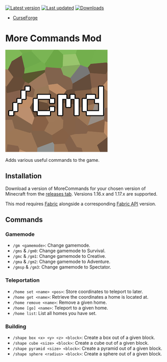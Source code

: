 [![Latest version](https://img.shields.io/github/v/release/Nixinova/MoreCommands?label=version&style=flat-square)](https://github.com/Nixinova/MoreCommands/releases)
[![Last updated](https://img.shields.io/github/release-date/Nixinova/MoreCommands?label=updated&style=flat-square)](https://github.com/Nixinova/MoreCommands/releases)
[![Downloads](https://cf.way2muchnoise.eu/short_487893.svg)](https://www.curseforge.com/minecraft/mc-mods/morecmds)

- [CurseForge](https://www.curseforge.com/minecraft/mc-mods/morecmds)

# More Commands Mod

![MoreCMDs](src/main/resources/assets/morecmds/icon.png)

Adds various useful commands to the game.

## Installation

Download a version of MoreCommands for your chosen version of Minecraft from the [releases tab](https://github.com/Nixinova/MoreCommands/releases).
Versions 1.16.x and 1.17.x are supported.

This mod requires [Fabric](https://fabricmc.net/) alongside a corresponding [Fabric API](https://www.curseforge.com/minecraft/mc-mods/fabric-api/files) version.

## Commands

### Gamemode
- `/gm <gamemode>`: Change gamemode.
- `/gms` & `/gm0`: Change gamemode to Survival.
- `/gmc` & `/gm1`: Change gamemode to Creative.
- `/gma` & `/gm2`: Change gamemode to Adventure.
- `/gmsp` & `/gm3`: Change gamemode to Spectator.

### Teleportation
- `/home set <name> <pos>`: Store coordinates to teleport to later.
- `/home get <name>`: Retrieve the coordinates a home is located at.
- `/home remove <name>`: Remove a given home.
- `/home [go] <name>`: Teleport to a given home.
- `/home list`: List all homes you have set.

### Building
- `/shape box <x> <y> <z> <block>`: Create a box out of a given block.
- `/shape cube <size> <block>`: Create a cube out of a given block.
- `/shape pyramid <size> <block>`: Create a pyramid out of a given block.
- `/shape sphere <radius> <block>`: Create a sphere out of a given block.
